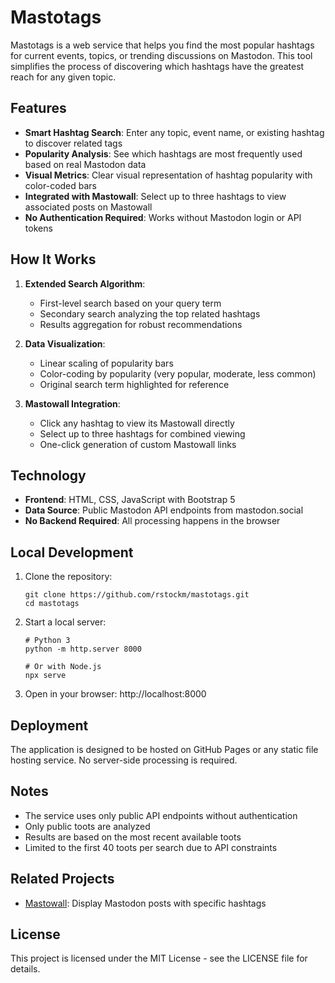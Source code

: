 # Mastotags

Mastotags is a web service that helps you find the most popular hashtags for current events, topics, or trending discussions on Mastodon. This tool simplifies the process of discovering which hashtags have the greatest reach for any given topic.

## Features

- **Smart Hashtag Search**: Enter any topic, event name, or existing hashtag to discover related tags
- **Popularity Analysis**: See which hashtags are most frequently used based on real Mastodon data
- **Visual Metrics**: Clear visual representation of hashtag popularity with color-coded bars
- **Integrated with Mastowall**: Select up to three hashtags to view associated posts on Mastowall
- **No Authentication Required**: Works without Mastodon login or API tokens

## How It Works

1. **Extended Search Algorithm**: 
   - First-level search based on your query term
   - Secondary search analyzing the top related hashtags
   - Results aggregation for robust recommendations

2. **Data Visualization**:
   - Linear scaling of popularity bars
   - Color-coding by popularity (very popular, moderate, less common)
   - Original search term highlighted for reference

3. **Mastowall Integration**:
   - Click any hashtag to view its Mastowall directly
   - Select up to three hashtags for combined viewing
   - One-click generation of custom Mastowall links

## Technology

- **Frontend**: HTML, CSS, JavaScript with Bootstrap 5
- **Data Source**: Public Mastodon API endpoints from mastodon.social
- **No Backend Required**: All processing happens in the browser

## Local Development

1. Clone the repository:
   ```
   git clone https://github.com/rstockm/mastotags.git
   cd mastotags
   ```

2. Start a local server:
   ```
   # Python 3
   python -m http.server 8000
   
   # Or with Node.js
   npx serve
   ```

3. Open in your browser: http://localhost:8000

## Deployment

The application is designed to be hosted on GitHub Pages or any static file hosting service. No server-side processing is required.

## Notes

- The service uses only public API endpoints without authentication
- Only public toots are analyzed
- Results are based on the most recent available toots
- Limited to the first 40 toots per search due to API constraints

## Related Projects

- [Mastowall](https://github.com/rstockm/mastowall): Display Mastodon posts with specific hashtags

## License

This project is licensed under the MIT License - see the LICENSE file for details. 
